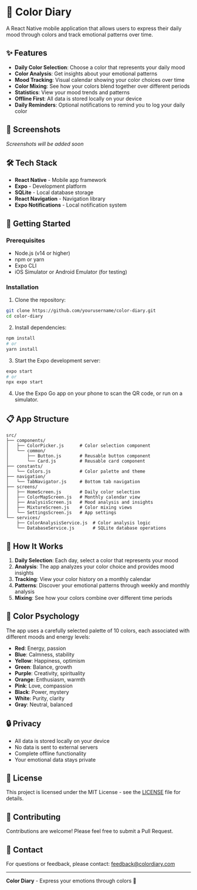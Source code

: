 # 🎨 Color Diary

A React Native mobile application that allows users to express their daily mood through colors and track emotional patterns over time.

## ✨ Features

- **Daily Color Selection**: Choose a color that represents your daily mood
- **Color Analysis**: Get insights about your emotional patterns
- **Mood Tracking**: Visual calendar showing your color choices over time
- **Color Mixing**: See how your colors blend together over different periods
- **Statistics**: View your mood trends and patterns
- **Offline First**: All data is stored locally on your device
- **Daily Reminders**: Optional notifications to remind you to log your daily color

## 📱 Screenshots

*Screenshots will be added soon*

## 🛠️ Tech Stack

- **React Native** - Mobile app framework
- **Expo** - Development platform
- **SQLite** - Local database storage
- **React Navigation** - Navigation library
- **Expo Notifications** - Local notification system

## 🚀 Getting Started

### Prerequisites

- Node.js (v14 or higher)
- npm or yarn
- Expo CLI
- iOS Simulator or Android Emulator (for testing)

### Installation

1. Clone the repository:
```bash
git clone https://github.com/yourusername/color-diary.git
cd color-diary
```

2. Install dependencies:
```bash
npm install
# or
yarn install
```

3. Start the Expo development server:
```bash
expo start
# or
npx expo start
```

4. Use the Expo Go app on your phone to scan the QR code, or run on a simulator.

## 📋 App Structure

```
src/
├── components/
│   ├── ColorPicker.js      # Color selection component
│   └── common/
│       ├── Button.js       # Reusable button component
│       └── Card.js         # Reusable card component
├── constants/
│   └── Colors.js           # Color palette and theme
├── navigation/
│   └── TabNavigator.js     # Bottom tab navigation
├── screens/
│   ├── HomeScreen.js       # Daily color selection
│   ├── ColorMapScreen.js   # Monthly calendar view
│   ├── AnalysisScreen.js   # Mood analysis and insights
│   ├── MixtureScreen.js    # Color mixing views
│   └── SettingsScreen.js   # App settings
└── services/
    ├── ColorAnalysisService.js  # Color analysis logic
    └── DatabaseService.js       # SQLite database operations
```

## 🎯 How It Works

1. **Daily Selection**: Each day, select a color that represents your mood
2. **Analysis**: The app analyzes your color choice and provides mood insights
3. **Tracking**: View your color history on a monthly calendar
4. **Patterns**: Discover your emotional patterns through weekly and monthly analysis
5. **Mixing**: See how your colors combine over different time periods

## 🎨 Color Psychology

The app uses a carefully selected palette of 10 colors, each associated with different moods and energy levels:

- **Red**: Energy, passion
- **Blue**: Calmness, stability  
- **Yellow**: Happiness, optimism
- **Green**: Balance, growth
- **Purple**: Creativity, spirituality
- **Orange**: Enthusiasm, warmth
- **Pink**: Love, compassion
- **Black**: Power, mystery
- **White**: Purity, clarity
- **Gray**: Neutral, balanced

## 🔒 Privacy

- All data is stored locally on your device
- No data is sent to external servers
- Complete offline functionality
- Your emotional data stays private

## 📄 License

This project is licensed under the MIT License - see the [LICENSE](LICENSE) file for details.

## 🤝 Contributing

Contributions are welcome! Please feel free to submit a Pull Request.

## 📧 Contact

For questions or feedback, please contact: feedback@colordiary.com

---

**Color Diary** - Express your emotions through colors 🎨